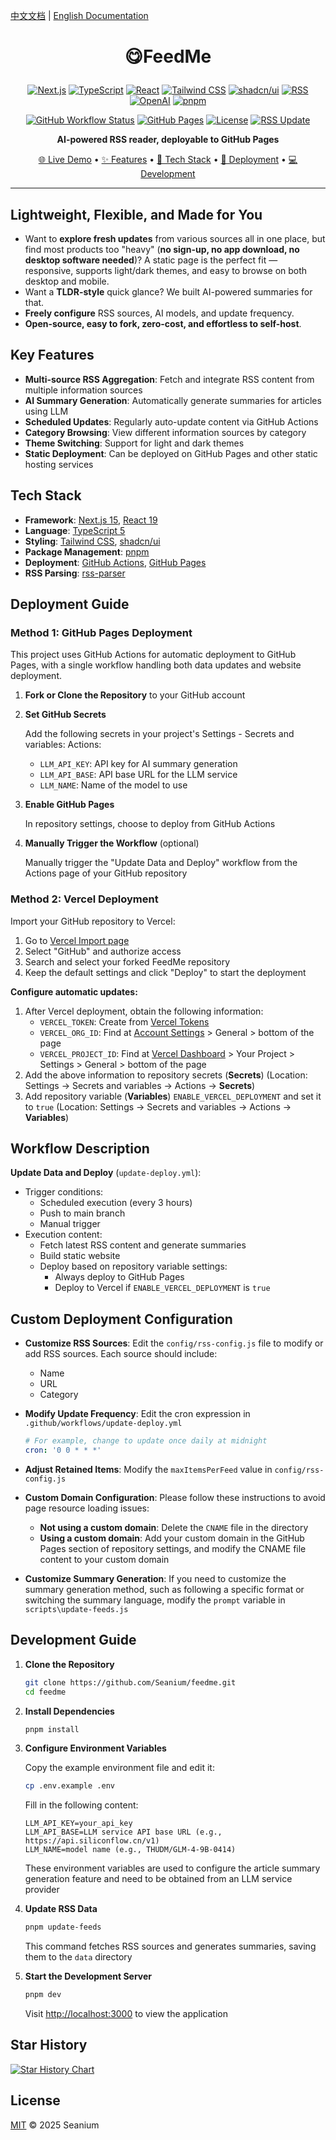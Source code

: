[中文文档](./README.md) | [English Documentation](./README.en.md)

# <p align="center">😋FeedMe</p>

<div align="center">

[![Next.js](https://img.shields.io/badge/Next.js-111111?style=flat&logo=nextdotjs&logoColor=white)](https://nextjs.org/)
[![TypeScript](https://img.shields.io/badge/TypeScript-3178C6?style=flat&logo=typescript&logoColor=white)](https://www.typescriptlang.org/)
[![React](https://img.shields.io/badge/React-61DAFB?style=flat&logo=react&logoColor=black)](https://reactjs.org/)
[![Tailwind CSS](https://img.shields.io/badge/Tailwind%20CSS-06B6D4?style=flat&logo=tailwindcss&logoColor=white)](https://tailwindcss.com/)
[![shadcn/ui](https://img.shields.io/badge/shadcn/ui-111111?style=flat&logo=shadcnui&logoColor=white)](https://ui.shadcn.com/)
[![RSS](https://img.shields.io/badge/RSS-Feed-orange?style=flat&logo=rss)](https://en.wikipedia.org/wiki/RSS)
[![OpenAI](https://img.shields.io/badge/OpenAI-412991?style=flat&logo=openai&logoColor=white)](https://openai.com/)
[![pnpm](https://img.shields.io/badge/pnpm-F69220?style=flat&logo=pnpm&logoColor=white)](https://pnpm.io/)

[![GitHub Workflow Status](https://img.shields.io/github/actions/workflow/status/Seanium/feedme/update-deploy.yml?branch=main&style=flat&logo=github)](https://github.com/Seanium/feedme/actions)
[![GitHub Pages](https://img.shields.io/badge/GitHub%20Pages-Active-4EA94B?style=flat&logo=github)](https://feedme.icu)
[![License](https://img.shields.io/badge/License-MIT-yellow.svg)](https://opensource.org/licenses/MIT)
[![RSS Update](https://img.shields.io/badge/RSS%20Update-Every%203h-lightgrey?style=flat&logo=github-actions)](https://github.com/Seanium/feedme/blob/main/.github/workflows/update-deploy.yml)

</div>

<p align="center">
  <b>AI-powered RSS reader, deployable to GitHub Pages</b>
</p>

<p align="center">
  <a href="https://feedme.icu" target="_blank">🌐 Live Demo</a> •
  <a href="#key-features">✨ Features</a> •
  <a href="#tech-stack">🔧 Tech Stack</a> •
  <a href="#deployment-guide">🚀 Deployment</a> •
  <a href="#development-guide">💻 Development</a>
</p>

---

## Lightweight, Flexible, and Made for You

- Want to **explore fresh updates** from various sources all in one place, but find most products too "heavy" (**no sign-up, no app download, no desktop software needed**)? A static page is the perfect fit — responsive, supports light/dark themes, and easy to browse on both desktop and mobile.
- Want a **TLDR-style** quick glance? We built AI-powered summaries for that.
- **Freely configure** RSS sources, AI models, and update frequency.
- **Open-source, easy to fork, zero-cost, and effortless to self-host**.

## Key Features

- **Multi-source RSS Aggregation**: Fetch and integrate RSS content from multiple information sources
- **AI Summary Generation**: Automatically generate summaries for articles using LLM
- **Scheduled Updates**: Regularly auto-update content via GitHub Actions
- **Category Browsing**: View different information sources by category
- **Theme Switching**: Support for light and dark themes
- **Static Deployment**: Can be deployed on GitHub Pages and other static hosting services

## Tech Stack

- **Framework**: [Next.js 15](https://nextjs.org/), [React 19](https://react.dev/)
- **Language**: [TypeScript 5](https://www.typescriptlang.org/)
- **Styling**: [Tailwind CSS](https://tailwindcss.com/), [shadcn/ui](https://ui.shadcn.com/)
- **Package Management**: [pnpm](https://pnpm.io/)
- **Deployment**: [GitHub Actions](https://github.com/features/actions), [GitHub Pages](https://pages.github.com/)
- **RSS Parsing**: [rss-parser](https://www.npmjs.com/package/rss-parser)

## Deployment Guide

### Method 1: GitHub Pages Deployment

This project uses GitHub Actions for automatic deployment to GitHub Pages, with a single workflow handling both data updates and website deployment.

1. **Fork or Clone the Repository** to your GitHub account

2. **Set GitHub Secrets**
   
   Add the following secrets in your project's Settings - Secrets and variables: Actions:
   - `LLM_API_KEY`: API key for AI summary generation
   - `LLM_API_BASE`: API base URL for the LLM service
   - `LLM_NAME`: Name of the model to use

3. **Enable GitHub Pages**
   
   In repository settings, choose to deploy from GitHub Actions

4. **Manually Trigger the Workflow** (optional)
   
   Manually trigger the "Update Data and Deploy" workflow from the Actions page of your GitHub repository

### Method 2: Vercel Deployment

Import your GitHub repository to Vercel:

1. Go to [Vercel Import page](https://vercel.com/import/git)
2. Select "GitHub" and authorize access
3. Search and select your forked FeedMe repository
4. Keep the default settings and click "Deploy" to start the deployment

**Configure automatic updates:**
1. After Vercel deployment, obtain the following information:
   - `VERCEL_TOKEN`: Create from [Vercel Tokens](https://vercel.com/account/tokens)
   - `VERCEL_ORG_ID`: Find at [Account Settings](https://vercel.com/account) > General > bottom of the page
   - `VERCEL_PROJECT_ID`: Find at [Vercel Dashboard](https://vercel.com/dashboard) > Your Project > Settings > General > bottom of the page
2. Add the above information to repository secrets (**Secrets**) (Location: Settings -> Secrets and variables -> Actions -> **Secrets**)
3. Add repository variable (**Variables**) `ENABLE_VERCEL_DEPLOYMENT` and set it to `true` (Location: Settings -> Secrets and variables -> Actions -> **Variables**)

## Workflow Description

**Update Data and Deploy** (`update-deploy.yml`):
- Trigger conditions:
  - Scheduled execution (every 3 hours)
  - Push to main branch
  - Manual trigger
- Execution content:
  - Fetch latest RSS content and generate summaries
  - Build static website
  - Deploy based on repository variable settings:
    - Always deploy to GitHub Pages
    - Deploy to Vercel if `ENABLE_VERCEL_DEPLOYMENT` is `true`

## Custom Deployment Configuration

- **Customize RSS Sources**:
  Edit the `config/rss-config.js` file to modify or add RSS sources. Each source should include:
  - Name
  - URL
  - Category

- **Modify Update Frequency**: Edit the cron expression in `.github/workflows/update-deploy.yml`
  ```yml
  # For example, change to update once daily at midnight
  cron: '0 0 * * *'
  ```
- **Adjust Retained Items**: Modify the `maxItemsPerFeed` value in `config/rss-config.js`

- **Custom Domain Configuration**:
  Please follow these instructions to avoid page resource loading issues:
  - **Not using a custom domain**: Delete the `CNAME` file in the directory
  - **Using a custom domain**: Add your custom domain in the GitHub Pages section of repository settings, and modify the CNAME file content to your custom domain

- **Customize Summary Generation**:
  If you need to customize the summary generation method, such as following a specific format or switching the summary language, modify the `prompt` variable in `scripts\update-feeds.js`

## Development Guide

1. **Clone the Repository**
   ```bash
   git clone https://github.com/Seanium/feedme.git
   cd feedme
   ```

2. **Install Dependencies**
   ```bash
   pnpm install
   ```

3. **Configure Environment Variables**
   
   Copy the example environment file and edit it:
   ```bash
   cp .env.example .env
   ```
   
   Fill in the following content:
   ```
   LLM_API_KEY=your_api_key
   LLM_API_BASE=LLM service API base URL (e.g., https://api.siliconflow.cn/v1)
   LLM_NAME=model name (e.g., THUDM/GLM-4-9B-0414)
   ```
   These environment variables are used to configure the article summary generation feature and need to be obtained from an LLM service provider

4. **Update RSS Data**
   ```bash
   pnpm update-feeds
   ```
   This command fetches RSS sources and generates summaries, saving them to the `data` directory

5. **Start the Development Server**
   ```bash
   pnpm dev
   ```
   Visit [http://localhost:3000](http://localhost:3000) to view the application

## Star History

<a href="https://www.star-history.com/#Seanium/FeedMe&Date">
 <picture>
   <source media="(prefers-color-scheme: dark)" srcset="https://api.star-history.com/svg?repos=Seanium/FeedMe&type=Date&theme=dark" />
   <source media="(prefers-color-scheme: light)" srcset="https://api.star-history.com/svg?repos=Seanium/FeedMe&type=Date" />
   <img alt="Star History Chart" src="https://api.star-history.com/svg?repos=Seanium/FeedMe&type=Date" />
 </picture>
</a>

## License

[MIT](LICENSE) © 2025 Seanium 
